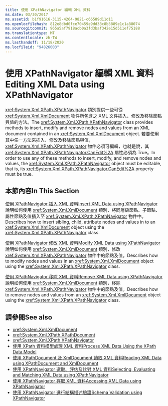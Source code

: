 ```yaml
---
title: 使用 XPathNavigator 編輯 XML 資料
ms.date: 03/30/2017
ms.assetid: b1f91616-3115-4264-9821-c66589d11d11
ms.openlocfilehash: 812e8dbd0fce70459e9dd38c8b3889e1c1a88074
ms.sourcegitcommit: 965a5af7918acb0a3fd3baf342e15d511ef75188
ms.translationtype: MT
ms.contentlocale: zh-TW
ms.lasthandoff: 11/18/2020
ms.locfileid: "94826003"
---
```

# <a name="editing-xml-data-using-xpathnavigator"></a><span data-ttu-id="a22cd-102">使用 XPathNavigator 編輯 XML 資料</span><span class="sxs-lookup"><span data-stu-id="a22cd-102">Editing XML Data using XPathNavigator</span></span>
<span data-ttu-id="a22cd-103"><xref:System.Xml.XPath.XPathNavigator> 類別提供一些可從 <xref:System.Xml.XmlDocument> 物件所包含之 XML 文件插入、修改及移除節點與值的方法。</span><span class="sxs-lookup"><span data-stu-id="a22cd-103">The <xref:System.Xml.XPath.XPathNavigator> class provides methods to insert, modify and remove nodes and values from an XML document contained in an <xref:System.Xml.XmlDocument> object.</span></span> <span data-ttu-id="a22cd-104">若要使用其中任一方法來插入、修改及移除節點與值，<xref:System.Xml.XPath.XPathNavigator> 物件必須可編輯，也就是說，其 <xref:System.Xml.XPath.XPathNavigator.CanEdit%2A> 屬性必須為 True。</span><span class="sxs-lookup"><span data-stu-id="a22cd-104">In order to use any of these methods to insert, modify, and remove nodes and values, the <xref:System.Xml.XPath.XPathNavigator> object must be editable, that is, its <xref:System.Xml.XPath.XPathNavigator.CanEdit%2A> property must be true.</span></span>  
  
## <a name="in-this-section"></a><span data-ttu-id="a22cd-105">本節內容</span><span class="sxs-lookup"><span data-stu-id="a22cd-105">In This Section</span></span>  
 [<span data-ttu-id="a22cd-106">使用 XPathNavigator 插入 XML 資料</span><span class="sxs-lookup"><span data-stu-id="a22cd-106">Insert XML Data using XPathNavigator</span></span>](insert-xml-data-using-xpathnavigator.md)  
 <span data-ttu-id="a22cd-107">說明如何使用 <xref:System.Xml.XmlDocument> 類別，將同層級節點、子節點、屬性節點及值插入至 <xref:System.Xml.XPath.XPathNavigator> 物件中。</span><span class="sxs-lookup"><span data-stu-id="a22cd-107">Describes how to insert sibling, child, attribute nodes and values in to an <xref:System.Xml.XmlDocument> object using the <xref:System.Xml.XPath.XPathNavigator> class.</span></span>  
  
 [<span data-ttu-id="a22cd-108">使用 XPathNavigator 修改 XML 資料</span><span class="sxs-lookup"><span data-stu-id="a22cd-108">Modify XML Data using XPathNavigator</span></span>](modify-xml-data-using-xpathnavigator.md)  
 <span data-ttu-id="a22cd-109">說明如何使用 <xref:System.Xml.XmlDocument> 類別，修改 <xref:System.Xml.XPath.XPathNavigator> 物件中的節點及值。</span><span class="sxs-lookup"><span data-stu-id="a22cd-109">Describes how to modify nodes and values in an <xref:System.Xml.XmlDocument> object using the <xref:System.Xml.XPath.XPathNavigator> class.</span></span>  
  
 [<span data-ttu-id="a22cd-110">使用 XPathNavigator 移除 XML 資料</span><span class="sxs-lookup"><span data-stu-id="a22cd-110">Remove XML Data using XPathNavigator</span></span>](remove-xml-data-using-xpathnavigator.md)  
 <span data-ttu-id="a22cd-111">說明如何使用 <xref:System.Xml.XmlDocument> 類別，移除 <xref:System.Xml.XPath.XPathNavigator> 物件中的節點及值。</span><span class="sxs-lookup"><span data-stu-id="a22cd-111">Describes how to remove nodes and values from an <xref:System.Xml.XmlDocument> object using the <xref:System.Xml.XPath.XPathNavigator> class.</span></span>  
  
## <a name="see-also"></a><span data-ttu-id="a22cd-112">請參閱</span><span class="sxs-lookup"><span data-stu-id="a22cd-112">See also</span></span>

- <xref:System.Xml.XmlDocument>
- <xref:System.Xml.XPath.XPathDocument>
- <xref:System.Xml.XPath.XPathNavigator>
- [<span data-ttu-id="a22cd-113">使用 XPath 資料模型處理 XML 資料</span><span class="sxs-lookup"><span data-stu-id="a22cd-113">Process XML Data Using the XPath Data Model</span></span>](process-xml-data-using-the-xpath-data-model.md)
- [<span data-ttu-id="a22cd-114">使用 XPathDocument 及 XmlDocument 讀取 XML 資料</span><span class="sxs-lookup"><span data-stu-id="a22cd-114">Reading XML Data using XPathDocument and XmlDocument</span></span>](reading-xml-data-using-xpathdocument-and-xmldocument.md)
- [<span data-ttu-id="a22cd-115">使用 XPathNavigator 選取、評估及比對 XML 資料</span><span class="sxs-lookup"><span data-stu-id="a22cd-115">Selecting, Evaluating and Matching XML Data using XPathNavigator</span></span>](selecting-evaluating-and-matching-xml-data-using-xpathnavigator.md)
- [<span data-ttu-id="a22cd-116">使用 XPathNavigator 存取 XML 資料</span><span class="sxs-lookup"><span data-stu-id="a22cd-116">Accessing XML Data using XPathNavigator</span></span>](accessing-xml-data-using-xpathnavigator.md)
- [<span data-ttu-id="a22cd-117">使用 XPathNavigator 進行結構描述驗證</span><span class="sxs-lookup"><span data-stu-id="a22cd-117">Schema Validation using XPathNavigator</span></span>](schema-validation-using-xpathnavigator.md)
